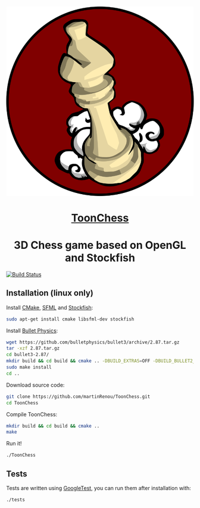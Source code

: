 <p align="center"><a href="https://martinrenou.github.io/ToonChess/"><img width="700" src="images/logo.png"></a></p>
<h1 align="center"><a href="https://martinrenou.github.io/ToonChess/">ToonChess</a></h1>
<h1 align="center"> 3D Chess game based on OpenGL and Stockfish </h1>

[![Build Status](https://travis-ci.org/martinRenou/ToonChess.svg?branch=master)](https://travis-ci.org/martinRenou/ToonChess)

## Installation (linux only)

Install [CMake](https://cmake.org/), [SFML](https://www.sfml-dev.org/index.php) and [Stockfish](https://stockfishchess.org/):
```bash
sudo apt-get install cmake libsfml-dev stockfish
```

Install [Bullet Physics](http://bulletphysics.org/wordpress/):
```bash
wget https://github.com/bulletphysics/bullet3/archive/2.87.tar.gz
tar -xzf 2.87.tar.gz
cd bullet3-2.87/
mkdir build && cd build && cmake .. -DBUILD_EXTRAS=OFF -DBUILD_BULLET2_DEMOS=OFF -DBUILD_CPU_DEMOS=OFF -DBUILD_OPENGL3_DEMOS=OFF
sudo make install
cd ..
```

Download source code:
```bash
git clone https://github.com/martinRenou/ToonChess.git
cd ToonChess
```

Compile ToonChess:
```bash
mkdir build && cd build && cmake ..
make
```

Run it!
```bash
./ToonChess
```

## Tests

Tests are written using [GoogleTest](https://github.com/google/googletest), you can run them after installation with:
```bash
./tests
```
